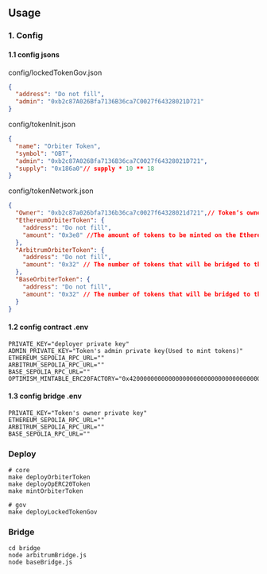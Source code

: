
## Usage

### 1. Config 
#### 1.1 config jsons

config/lockedTokenGov.json
```json
{
  "address": "Do not fill",
  "admin": "0xb2c87A026Bfa7136B36ca7C0027f64328021D721"
}

```
config/tokenInit.json
```json
{
  "name": "Orbiter Token",
  "symbol": "OBT",
  "admin": "0xb2c87A026Bfa7136B36ca7C0027f64328021D721",
  "supply": "0x186a0"// supply * 10 ** 18
}

```
config/tokenNetwork.json
```json
{
  "Owner": "0xb2c87a026bfa7136b36ca7c0027f64328021d721",// Token‘s owner address
  "EthereumOrbiterToken": {
    "address": "Do not fill",
    "amount": "0x3e8" //The amount of tokens to be minted on the Ethererum (amount * 10 ** 18)
  },
  "ArbitrumOrbiterToken": {
    "address": "Do not fill",
    "amount": "0x32" // The number of tokens that will be bridged to the Arbitrum (amount * 10 ** 18)
  },
  "BaseOrbiterToken": {
    "address": "Do not fill",
    "amount": "0x32" // The number of tokens that will be bridged to the Base (amount * 10 ** 18)
  }
}
```

#### 1.2 config contract .env
```
PRIVATE_KEY="deployer private key"
ADMIN_PRIVATE_KEY="Token's admin private key(Used to mint tokens)"
ETHEREUM_SEPOLIA_RPC_URL=""
ARBITRUM_SEPOLIA_RPC_URL=""
BASE_SEPOLIA_RPC_URL=""
OPTIMISM_MINTABLE_ERC20FACTORY="0x4200000000000000000000000000000000000012"
```

#### 1.3 config bridge .env
```
PRIVATE_KEY="Token's owner private key"
ETHEREUM_SEPOLIA_RPC_URL=""
ARBITRUM_SEPOLIA_RPC_URL=""
BASE_SEPOLIA_RPC_URL=""
```

### Deploy

```shell
# core
make deployOrbiterToken
make deployOpERC20Token
make mintOrbiterToken

# gov
make deployLockedTokenGov
```

### Bridge

```shell
cd bridge
node arbitrumBridge.js
node baseBridge.js
```
